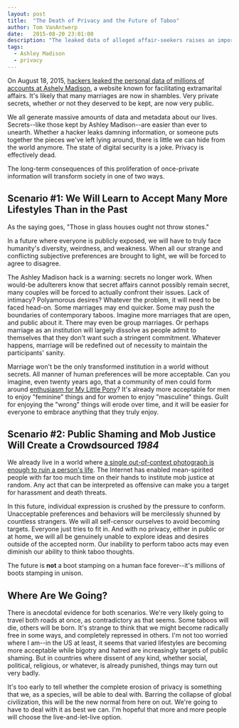 ```yaml
---
layout: post
title:  "The Death of Privacy and the Future of Taboo"
author: Tom VanAntwerp
date:   2015-08-20 23:01:00
description: "The leaked data of alleged affair-seekers raises an important question: what will be taboo in a world without secrets?"
tags:
  - Ashley Madison
  - privacy
---
```

On August 18, 2015, [hackers leaked the personal data of millions of accounts at Ashely Madison](http://www.wired.com/2015/08/happened-hackers-posted-stolen-ashley-madison-data/), a website known for facilitating extramarital affairs. It's likely that many marriages are now in shambles. Very private secrets, whether or not they deserved to be kept, are now very public.

We all generate massive amounts of data and metadata about our lives. Secrets--like those kept by Ashley Madison--are easier than ever to unearth. Whether a hacker leaks damning information, or someone puts together the pieces we've left lying around, there is little we can hide from the world anymore. The state of digital security is a joke. Privacy is effectively dead.

The long-term consequences of this proliferation of once-private information will transform society in one of two ways.

## Scenario #1: We Will Learn to Accept Many More Lifestyles Than in the Past

As the saying goes, "Those in glass houses ought not throw stones."

In a future where everyone is publicly exposed, we will have to truly face humanity's diversity, weirdness, and weakness. When all our strange and conflicting subjective preferences are brought to light, we will be forced to agree to disagree.

The Ashley Madison hack is a warning: secrets no longer work. When would-be adulterers know that secret affairs cannot possibly remain secret, many couples will be forced to actually confront their issues. Lack of intimacy? Polyamorous desires? Whatever the problem, it will need to be faced head-on. Some marriages may end quicker. Some may push the boundaries of contemporary taboos. Imagine more marriages that are open, and public about it. There may even be group marriages. Or perhaps marriage as an institution will largely dissolve as people admit to themselves that they don't want such a stringent commitment. Whatever happens, marriage will be redefined out of necessity to maintain the participants' sanity.

Marriage won't be the only transformed institution in a world without secrets. All manner of human preferences will be more acceptable. Can you imagine, even twenty years ago, that a community of men could form around [enthusiasm for My Little Pony](http://www.urbandictionary.com/define.php?term=Brony)? It's already more acceptable for men to enjoy "feminine" things and for women to enjoy "masculine" things. Guilt for enjoying the "wrong" things will erode over time, and it will be easier for everyone to embrace anything that they truly enjoy.

## Scenario #2: Public Shaming and Mob Justice Will Create a Crowdsourced *1984*

We already live in a world where [a single out-of-context photograph is enough to ruin a person's life](https://gimletmedia.com/episode/18-silence-and-respect/). The Internet has enabled mean-spirited people with far too much time on their hands to institute mob justice at random. Any act that can be interpreted as offensive can make you a target for harassment and death threats.

In this future, individual expression is crushed by the pressure to conform. Unacceptable preferences and behaviors will be mercilessly shunned by countless strangers. We will all self-censor ourselves to avoid becoming targets. Everyone just tries to fit in. And with no privacy, either in public or at home, we will all be genuinely unable to explore ideas and desires outside of the accepted norm. Our inability to perform taboo acts may even diminish our ability to think taboo thoughts.

The future is **not** a boot stamping on a human face forever--it's millions of boots stamping in unison.

## Where Are We Going?

There is anecdotal evidence for both scenarios. We're very likely going to travel both roads at once, as contradictory as that seems. Some taboos will die, others will be born. It's strange to think that we might become radically free in some ways, and completely repressed in others. I'm not too worried where I am--in the US at least, it seems that varied lifestyles are becoming more acceptable while bigotry and hatred are increasingly targets of public shaming. But in countries where dissent of any kind, whether social, political, religious, or whatever, is already punished, things may turn out very badly.

It's too early to tell whether the complete erosion of privacy is something that we, as a species, will be able to deal with. Barring the collapse of global civilization, this will be the new normal from here on out. We're going to have to deal with it as best we can. I'm hopeful that more and more people will choose the live-and-let-live option.
